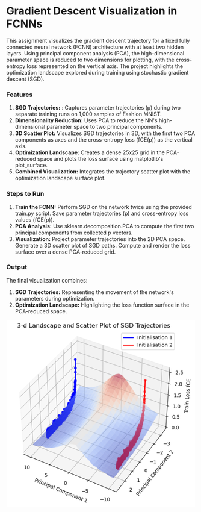 # Gradient Descent Visualization in FCNNs
This assignment visualizes the gradient descent trajectory for a fixed fully connected neural network (FCNN) architecture with at least two hidden layers. Using principal component analysis (PCA), the high-dimensional parameter space is reduced to two dimensions for plotting, with the cross-entropy loss represented on the vertical axis. The project highlights the optimization landscape explored during training using stochastic gradient descent (SGD).

### Features
1) **SGD Trajectories:** : Captures parameter trajectories (p) during two separate training runs on 1,000 samples of Fashion MNIST.
2) **Dimensionality Reduction:** Uses PCA to reduce the NN's high-dimensional parameter space to two principal components.
3) **3D Scatter Plot:** Visualizes SGD trajectories in 3D, with the first two PCA components as axes and the cross-entropy loss (fCE(p)) as the vertical axis.
4) **Optimization Landscape**: Creates a dense 25x25 grid in the PCA-reduced space and plots the loss surface using matplotlib's plot_surface.
5) **Combined Visualization:** Integrates the trajectory scatter plot with the optimization landscape surface plot.

### Steps to Run

1) **Train the FCNN:** Perform SGD on the network twice using the provided train.py script. Save parameter trajectories (p) and cross-entropy loss values (fCE(p)).
2) **PCA Analysis:** Use sklearn.decomposition.PCA to compute the first two principal components from collected p vectors.
3) **Visualization:** Project parameter trajectories into the 2D PCA space. Generate a 3D scatter plot of SGD paths. Compute and render the loss surface over a dense PCA-reduced grid.

### Output
The final visualization combines:

1) **SGD Trajectories:** Representing the movement of the network's parameters during optimization.
2) **Optimization Landscape:** Highlighting the loss function surface in the PCA-reduced space.






<p align="center">
  <img src="outputF.png" alt="ff" width="500">
</p>
